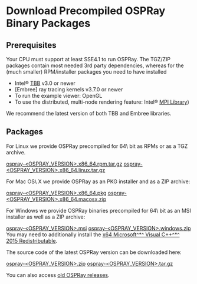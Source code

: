 Download Precompiled OSPRay Binary Packages
===========================================

Prerequisites
-------------

Your CPU must support at least SSE4.1 to run OSPRay. The TGZ/ZIP
packages contain most needed 3rd party dependencies, whereas for the
(much smaller) RPM/installer packages you need to have installed

- Intel® [TBB](https://www.threadingbuildingblocks.org/) v3.0 or newer
- [Embree] ray tracing kernels v3.7.0 or newer
- To run the example viewer: OpenGL
- To use the distributed, multi-node rendering feature: Intel® [MPI
  Library](https://software.intel.com/en-us/intel-mpi-library/))

We recommend the latest version of both TBB and Embree libraries.

Packages
--------

For Linux we provide OSPRay precompiled for 64\ bit as RPMs or as a TGZ
archive.

[ospray-<OSPRAY_VERSION>.x86_64.rpm.tar.gz](https://github.com/ospray/OSPRay/releases/download/v<OSPRAY_VERSION>/ospray-<OSPRAY_VERSION>.x86_64.rpm.tar.gz)
[ospray-<OSPRAY_VERSION>.x86_64.linux.tar.gz](https://github.com/ospray/OSPRay/releases/download/v<OSPRAY_VERSION>/ospray-<OSPRAY_VERSION>.x86_64.linux.tar.gz)

For Mac OS\ X we provide OSPRay as an PKG installer and as a ZIP archive:

[ospray-<OSPRAY_VERSION>.x86_64.pkg](https://github.com/ospray/OSPRay/releases/download/v<OSPRAY_VERSION>/ospray-<OSPRAY_VERSION>.x86_64.pkg)
[ospray-<OSPRAY_VERSION>.x86_64.macosx.zip](https://github.com/ospray/OSPRay/releases/download/v<OSPRAY_VERSION>/ospray-<OSPRAY_VERSION>.x86_64.macosx.zip)

For Windows we provide OSPRay binaries precompiled for 64\ bit as an MSI
installer as well as a ZIP archive:

[ospray-<OSPRAY_VERSION>.msi](https://github.com/ospray/OSPRay/releases/download/v<OSPRAY_VERSION>/ospray-<OSPRAY_VERSION>.msi)
[ospray-<OSPRAY_VERSION>.windows.zip](https://github.com/ospray/OSPRay/releases/download/v<OSPRAY_VERSION>/ospray-<OSPRAY_VERSION>.windows.zip)
You may need to additionally install the [x64 Microsoft^\*^ Visual C++^\*^ 2015
Redistributable](https://www.microsoft.com/download/details.aspx?id=53840).

The source code of the latest OSPRay version can be downloaded here:

[ospray-<OSPRAY_VERSION>.zip](https://github.com/ospray/OSPRay/archive/v<OSPRAY_VERSION>.zip)
[ospray-<OSPRAY_VERSION>.tar.gz](https://github.com/ospray/OSPRay/archive/v<OSPRAY_VERSION>.tar.gz)

You can also access [old OSPRay releases](https://github.com/ospray/OSPRay/releases).

